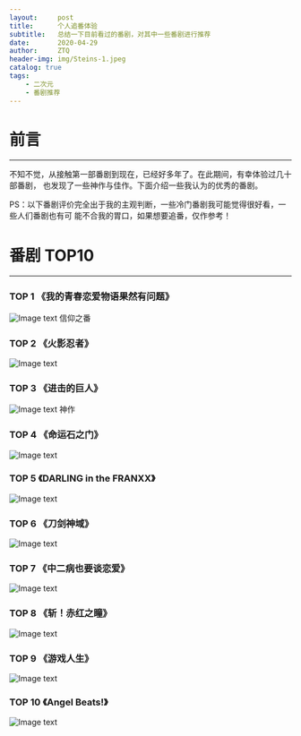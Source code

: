 ```yaml
---
layout:     post
title:      个人追番体验
subtitle:   总结一下目前看过的番剧，对其中一些番剧进行推荐
date:       2020-04-29
author:     ZTQ
header-img: img/Steins-1.jpeg
catalog: true
tags:
    - 二次元
    - 番剧推荐
---
```

# 前言
---

   不知不觉，从接触第一部番剧到现在，已经好多年了。在此期间，有幸体验过几十部番剧，
   也发现了一些神作与佳作。下面介绍一些我认为的优秀的番剧。
   
   PS：以下番剧评价完全出于我的主观判断，一些冷门番剧我可能觉得很好看，一些人们番剧也有可
    能不合我的胃口，如果想要追番，仅作参考！
   
# 番剧 TOP10
---

### TOP 1 《我的青春恋爱物语果然有问题》

![Image text](https://timgsa.baidu.com/timg?image&quality=80&size=b9999_10000&sec=1588162874737&di=0c999c52e6a930897991ee9ccce32365&imgtype=0&src=http%3A%2F%2Fhbimg.b0.upaiyun.com%2F810aec44e6e4c90cac998060b7f596180edc3caf1a10c4-dul6UV_fw658)
   信仰之番
    
### TOP 2 《火影忍者》
![Image text](https://timgsa.baidu.com/timg?image&quality=80&size=b9999_10000&sec=1588163010025&di=8aeb48e8661601d8176b6d9996eaabb1&imgtype=0&src=http%3A%2F%2Fb-ssl.duitang.com%2Fuploads%2Fitem%2F201806%2F30%2F20180630091310_grxds.jpg)
   
### TOP 3 《进击的巨人》
![Image text](https://timgsa.baidu.com/timg?image&quality=80&size=b9999_10000&sec=1588163122226&di=7bb964bb22c51d8cbe6f1d7c92fa7d1e&imgtype=0&src=http%3A%2F%2Fd.ifengimg.com%2Fw600%2Fp0.ifengimg.com%2Fpmop%2F2018%2F0715%2FB167C0535201D40BBBF8F0F2C39DF8F0A7E01A20_size107_w640_h879.jpeg)
   神作

### TOP 4 《命运石之门》
    
![Image text](https://timgsa.baidu.com/timg?image&quality=80&size=b9999_10000&sec=1588163152672&di=80b6f13baebbff7319577d05f6c59688&imgtype=0&src=http%3A%2F%2F5b0988e595225.cdn.sohucs.com%2Fimages%2F20181018%2F7da3724d97884623a153484aee985f5f.jpeg)

### TOP 5 《DARLING in the FRANXX》

![Image text](https://timgsa.baidu.com/timg?image&quality=80&size=b9999_10000&sec=1588163201887&di=b4476c8418e0c1331a2bd5e2cb3ba86a&imgtype=0&src=http%3A%2F%2Fimgs.aixifan.com%2Fo_1c734m2lq19791hnm1pps101audp1a.jpg)

### TOP 6 《刀剑神域》
   
![Image text](https://ss1.bdstatic.com/70cFvXSh_Q1YnxGkpoWK1HF6hhy/it/u=3890682960,3435244145&fm=26&gp=0.jpg)
   
### TOP 7 《中二病也要谈恋爱》

![Image text](https://timgsa.baidu.com/timg?image&quality=80&size=b9999_10000&sec=1588163266919&di=459c8a9ce9062d3820fb13279422e34b&imgtype=0&src=http%3A%2F%2Fhbimg.b0.upaiyun.com%2F8b7f72c5eb5a0da1d409e06f340722980a9b917937249-6qeL4o_fw658)


### TOP 8 《斩！赤红之瞳》
![Image text](https://ss3.bdstatic.com/70cFv8Sh_Q1YnxGkpoWK1HF6hhy/it/u=4189615162,2432520057&fm=26&gp=0.jpg)


### TOP 9 《游戏人生》
![Image text](https://timgsa.baidu.com/timg?image&quality=80&size=b9999_10000&sec=1588163356496&di=aaa8258d6b077eb4f4282fe6c34e9a9e&imgtype=0&src=http%3A%2F%2Fgss0.baidu.com%2F-vo3dSag_xI4khGko9WTAnF6hhy%2Fzhidao%2Fpic%2Fitem%2F3812b31bb051f8192b666722d7b44aed2e73e713.jpg)


### TOP 10 《Angel Beats!》
![Image text](https://timgsa.baidu.com/timg?image&quality=80&size=b9999_10000&sec=1588163382309&di=ef90cfa3c7940094fb43e15425a8ec4e&imgtype=0&src=http%3A%2F%2Fgss0.baidu.com%2F-vo3dSag_xI4khGko9WTAnF6hhy%2Fzhidao%2Fpic%2Fitem%2Fd1160924ab18972bb1224c99e4cd7b899e510a4c.jpg)


    